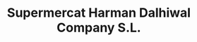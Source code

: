---
title: "Supermercat Harman Dalhiwal Company S.L."
url: /barcelona/supermercat-harman-dalhiwal-company-s-l/
shop: Lebensmittel
---